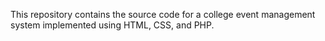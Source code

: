 This repository contains the source code for a college event management system implemented using HTML, CSS, and PHP.
